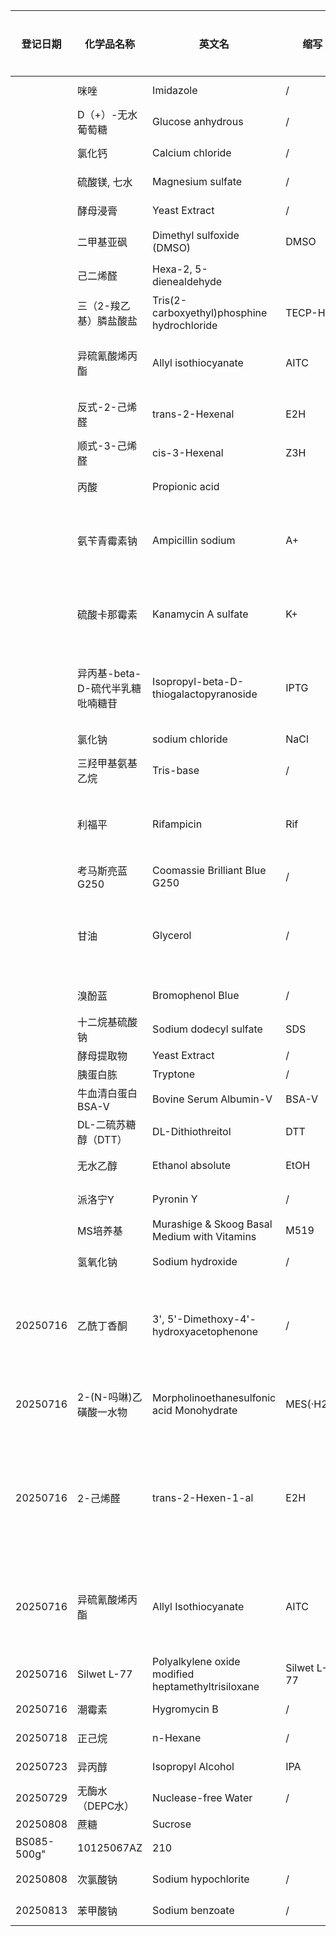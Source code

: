 | 登记日期        | 化学品名称                | 英文名                                                | 缩写          | 数量 | 规格       | CAS         | MW        | 生产商         | 纯度                | 保存温度  | 注意事项     | 产品编号           | 批号           | 保存位置 | 工作液配制                                         | 父记录 |
|-------------|----------------------|----------------------------------------------------|-------------|----|----------|-------------|-----------|-------------|-------------------|-------|----------|----------------|--------------|------|-----------------------------------------------|-----|
|             | 咪唑                   | Imidazole                                          | /           | 1  | 500g     | 288-32-4    | 68.08     | 阿拉丁         | 99                | RT    | /        | I108707-500g   | L2404488     | 210  |                                               |     |
|             | D（+）-无水葡萄糖           | Glucose anhydrous                                  | /           | 24 | 500g     | 50-99-7     | 180.16    | 沪试          | AR                | RT    | /        | 63005518       | 20241126     | 210  |                                               |     |
|             | 氯化钙                  | Calcium chloride                                   | /           | 1  | 500g     | 10043-52-4  | 110.98    | 阿拉丁         | 97                | RT    | /        | C399250-500g   | L2420665     | 210  |                                               |     |
|             | 硫酸镁, 七水              | Magnesium sulfate                                  | /           | 1  | 500g     | 10034-99-8  | 246.47    | 阿拉丁         | 99                | RT    | /        | M110770-500g   | K2414579     | 210  |                                               |     |
|             | 酵母浸膏                 | Yeast Extract                                      | /           | 1  | 2.5kg    | 8013-1-2    | /         | 阿拉丁         | CellNourish Basic | RT    | /        | Y110984-2.5kg  | E2409418     | 210  |                                               |     |
|             | 二甲基亚砜                | Dimethyl sulfoxide (DMSO)                          | DMSO        | 1  | 500mL    | 67-68-5     | 78.13     | 阿拉丁         | 99.8              | RT    | 避光       | D103274-500mL  | A2517131     | 210  | /                                             |     |
|             | 己二烯醛                 | Hexa-2, 5-dienealdehyde                            |             | 1  |          | 142-83-6    | 96.13     | 阿拉丁         | 95                | 4°C   | 避光       | H156882-25g    | B2209047     | 307  |                                               |     |
|             | 三（2-羧乙基）膦盐酸盐         | Tris(2-carboxyethyl)phosphine hydrochloride        | TECP-HCl    | 1  |          | 51805-45-9  | 286.65    | 阿拉丁         | 98                | 4°C   | 避光       | T107252-25g    | L2406802     | 307  |                                               |     |
|             | 异硫氰酸烯丙酯              | Allyl isothiocyanate                               | AITC        | 1  |          | 57-06-7     | 99.15     | 阿拉丁         | 95                | 4°C   | 避光       | A477314-25g    | L2426177     | 307  | 2M: 1043.7 uL, DMSO定容到5mL, -20°C              |     |
|             | 反式-2-己烯醛             | trans-2-Hexenal                                    | E2H         | 1  |          | 6728-26-3   | 98.14     | 麦克林         | 98                | 4°C   | 避光       | H811039-25mL   | C17329357    | 307  | 2M: 1000 uL, DMSO定容到5mL, -20°C                |     |
|             | 顺式-3-己烯醛             | cis-3-Hexenal                                      | Z3H         | 1  |          | 6789-80-6   | 98.14     | 麦克林         | 50                | -20°C | 避光       | H885984-1g     | C16368833    | 210  |                                               |     |
|             | 丙酸                   | Propionic acid                                     |             | 1  |          | 79-09-4     | 74.08     | 迈瑞达         | 99.5              | RT    | 避光       | M244419-500mL  | /            | 210  |                                               |     |
|             | 氨苄青霉素钠               | Ampicillin sodium                                  | A+          | 2  | 25g      | 69-52-3     | 371.387   | 毕得医药        | 99.99             | 4°C   | 避光       | BD114240-25g   | ETA077       | 307  | 100mg/mL: 2g, 溶于20mLddH2O, 0.22uM过滤除菌, -20°C  |     |
|             | 硫酸卡那霉素               | Kanamycin A sulfate                                | K+          | 1  |          | 25389-94-0  | 582.577   | 毕得医药        | 710u/mg           | 4°C   | 避光       | BD1203308-100g | FRL434       | 307  | 30mg/mL: 0.6g, 溶于20mLddH2O, 0.22uM过滤除菌, -20°C |     |
|             | 异丙基-beta-D-硫代半乳糖吡喃糖苷 | Isopropyl-beta-D-thiogalactopyranoside             | IPTG        | 2  | 5g       | 367-93-1    | 238.301   | 毕得医药        | 98                | -20°C | 避光       | BD134860-5g    | FPV756       | 210  | 0.3M: 1.43g, 溶于20mLddH2O, 0.22uM过滤除菌, -20°C   |     |
|             | 氯化钠                  | sodium chloride                                    | NaCl        | 1  | 250g     | 7647-14-5   | 58.443    | 生工          |                   | RT    | /        | A501218-0001   |              | 210  |                                               |     |
|             | 三羟甲基氨基乙烷             | Tris-base                                          | /           | 2  | 500g     | 77-86-1     | 121.14    | 合肥博美        | 99.9              | RT    | /        | ST0711         | YT232411     | 210  |                                               |     |
|             | 利福平                  | Rifampicin                                         | Rif         | 1  | (分装约7g)  | 13292-46-1  | 822.94    | 麦克林         | 0.98              | 4°C   | 避光       | R6056-25g      | C15181673    | 307  | 50mg/mL: 1g, 溶于20mLddH2O, 0.22uM过滤除菌, -20°C   |     |
|             | 考马斯亮蓝G250            | Coomassie Brilliant Blue G250                      | /           | 1  | 10g      | 6104-58-1   | 854.02    | 源叶          | 高纯                | RT    | /        | S19061-10g     | JS273157     | 210  |                                               |     |
|             | 甘油                   | Glycerol                                           | /           | 1  | 500mL    | 56-81-5     | 92.09     | 阿拉丁         | 99.5              | RT    | /        | G116205-500mL  | C2506335     | 210  | 80%: 80mL加ddH2O至100mL, 121°C 20min灭菌, 保存于4°C  |     |
|             | 溴酚蓝                  | Bromophenol Blue                                   | /           | 1  | 5g       | 115-39-9    | 669.96    | 阿拉丁         | AR                | RT    | 避光       | B109642-5g     | H2416083     | 210  |                                               |     |
|             | 十二烷基硫酸钠              | Sodium dodecyl sulfate                             | SDS         | 1  | 25g      | 151-21-3    | 288.38    | 阿拉丁         | 99                | RT    | /        | S108349-25g    | B2521571     | 210  |                                               |     |
|             | 酵母提取物                | Yeast Extract                                      | /           | 1  | 500g     | /           | /         | OXOID       | /                 | RT    | /        | LP0021B        | 4460951      | 210  |                                               |     |
|             | 胰蛋白胨                 | Tryptone                                           | /           | 2  | 500g     | /           | /         | OXOID       | /                 | RT    | /        | LP0042B        | 6122847      | 210  |                                               |     |
|             | 牛血清白蛋白BSA-V          | Bovine Serum Albumin-V                             | BSA-V       | 1  | 100g     | 9048-46-8   | 66.430kDa | Solarbio    | /                 | 4°C   | /        | A8020          | 5550310010   | 307  |                                               |     |
|             | DL-二硫苏糖醇（DTT）        | DL-Dithiothreitol                                  | DTT         | 1  | 25g      | 3483-12-3   | 154.25    | 阿拉丁         | 99                | 4°C   | 避光       | D104859-25g    | D2501283     | 307  |                                               |     |
|             | 无水乙醇                 | Ethanol absolute                                   | EtOH        | 5  | 500mL    | 64-17-5     | 46.07     | 沪试          | AR                | RT    | 避光       | 10009218       | 20250401     | 210  |                                               |     |
|             | 派洛宁Y                 | Pyronin Y                                          | /           | 1  | 1g       | 92-32-0     |           | 阿拉丁         | /                 | -20°C | 避光       | P100851-1g     | L2102640     | 210  |                                               |     |
|             | MS培养基                | Murashige & Skoog Basal Medium with Vitamins       | M519        | 1  | 50L      | /           | /         | Phytotech   | /                 | 4°C   | /        | M519           | HYT0519438A  | 210  |                                               |     |
|             | 氢氧化钠                 | Sodium hydroxide                                   | /           | 1  | 500g     | 1310-73-2   | 40        | 迈瑞尔         | 98                | RT    | 防潮       | M04808-500G    | M10085516    | 210  |                                               |     |
| 20250716    | 乙酰丁香酮                | 3', 5'-Dimethoxy-4'-hydroxyacetophenone            | /           | 1  | 1g       | 2478-38-8   | 196.2     | Adamas-beta | 98+               | RT    | 阴凉干燥密封   | 01049961       | P2251116     | 210  |                                               |     |
| 20250716    | 2-(N-吗啉)乙磺酸一水物       | Morpholinoethanesulfonic acid Monohydrate          | MES(·H2O)   | 1  | 100g     | 145224-94-8 | 213.25    | Adamas-beta | 99(HPLC)          | RT    | 阴凉干燥     | 01158660       | P3283356     | 210  |                                               |     |
| 20250716    | 2-己烯醛                | trans-2-Hexen-1-al                                 | E2H         | 1  | 100ml    | 6728-26-3   | 98.14     | Adamas-beta | 98+               | 2-8°C | 储存在惰性气体中 | 012236940      | P2634916     | 210  |                                               |     |
| 20250716    | 异硫氰酸烯丙酯              | Allyl Isothiocyanate                               | AITC        | 1  | 25g      | 57-06-7     | 99.15     | Adamas-beta | 98                | RT    | 阴凉干燥密封   | 013531987      | P2964179     | 210  |                                               |     |
| 20250716    | Silwet L-77          | Polyalkylene oxide modified heptamethyltrisiloxane | Silwet L-77 | 1  | 10ml     | 27306-78-1  | /         | COOLABER    | /                 | RT    | /        | CS9791-10ml    | CS341525600  | 210  |                                               |     |
| 20250716    | 潮霉素                  | Hygromycin B                                       | /           | 1  | 1g(20ml) | 31282-04-9  | 527.52    | YS          | /                 | -20°C | /        | 60224ES03      | WH3512020    | 210  |                                               |     |
| 20250718    | 正己烷                  | n-Hexane                                           | /           | 1  | 500ml    | 110-54-3    | 86.18     | 迈瑞尔         | 99                | RT    | /        | M84096-500ml   | M10129264    | 210  |                                               |     |
| 20250723    | 异丙醇                  | Isopropyl Alcohol                                  | IPA         | 5  | 500ml    | 67-63-0     | 60.1      | 迈瑞尔         | AR,99.5           | RT    | /        | M23307-500ML   | 230904100010 | 210  |                                               |     |
| 20250729    | 无酶水（DEPC水）           | Nuclease-free Water                                | /           | 2  | 500ml    | /           | /         | biosharp    | /                 | 4°C   | /        | BL510B         | 01625099AG   | 210  |                                               |     |
| 20250808    | 蔗糖                   | Sucrose                                            |             | 5  | 500g     | 57-50-1     | 324.3     | biosharp    | /                 | RT    | /        |                |              |      |                                               |     |
| BS085-500g" | 10125067AZ           | 210                                                |             |    |          |             |           |             |                   |       |          |                |              |      |                                               |     |
| 20250808    | 次氯酸钠                 | Sodium hypochlorite                                | /           | 1  | 500mL    | 7681-52-9   | 74.44     | 迈瑞尔         | 有效氯 >20%          | RT    | 避光       | M98713-100G    | M10133408    | 210  |                                               |     |
| 20250813    | 苯甲酸钠                 | Sodium benzoate                                    | /           | 1  | 500g     | 532-32-1    | 144.1     | BBI         | /                 | RT    | /        | A600833-0500   | KC25BA0009   | 210  |                                               |     |
